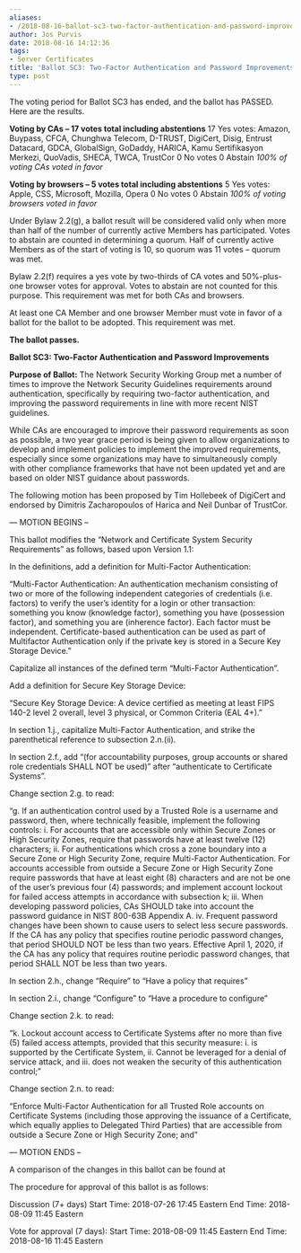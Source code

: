 ```yaml
---
aliases:
- /2018-08-16-ballot-sc3-two-factor-authentication-and-password-improvements/
author: Jos Purvis
date: 2018-08-16 14:12:36
tags:
- Server Certificates
title: 'Ballot SC3: Two-Factor Authentication and Password Improvements'
type: post
---
```


The voting period for Ballot SC3 has ended, and the ballot has PASSED. Here are the results.

**Voting by CAs – 17 votes total including abstentions**
17 Yes votes: Amazon, Buypass, CFCA, Chunghwa Telecom, D-TRUST, DigiCert, Disig, Entrust Datacard, GDCA, GlobalSign, GoDaddy, HARICA, Kamu Sertifikasyon Merkezi, QuoVadis, SHECA, TWCA, TrustCor
0 No votes
0 Abstain
_100% of voting CAs voted in favor_

**Voting by browsers – 5 votes total including abstentions**
5 Yes votes: Apple, CSS, Microsoft, Mozilla, Opera
0 No votes
0 Abstain
_100% of voting browsers voted in favor_

Under Bylaw 2.2(g), a ballot result will be considered valid only when more than half of the number of currently active Members has participated. Votes to abstain are counted in determining a quorum. Half of currently active Members as of the start of voting is 10, so quorum was 11 votes – quorum was met.

Bylaw 2.2(f) requires a yes vote by two-thirds of CA votes and 50%-plus-one browser votes for approval. Votes to abstain are not counted for this purpose. This requirement was met for both CAs and browsers.

At least one CA Member and one browser Member must vote in favor of a ballot for the ballot to be adopted. This requirement was met.

**The ballot passes.**

**Ballot SC3: Two-Factor Authentication and Password Improvements**

**Purpose of Ballot:** The Network Security Working Group met a number of times to improve the Network Security Guidelines requirements around authentication, specifically by requiring two-factor authentication, and improving the password requirements in line with more recent NIST guidelines.

While CAs are encouraged to improve their password requirements as soon as possible, a two year grace period is being given to allow organizations to develop and implement policies to implement the improved requirements, especially since some organizations may have to simultaneously comply with other compliance frameworks that have not been updated yet and are based on older NIST guidance about passwords.

The following motion has been proposed by Tim Hollebeek of DigiCert and endorsed by Dimitris Zacharopoulos of Harica and Neil Dunbar of TrustCor.

— MOTION BEGINS –

This ballot modifies the “Network and Certificate System Security Requirements” as follows, based upon Version 1.1:

In the definitions, add a definition for Multi-Factor Authentication:

“Multi-Factor Authentication: An authentication mechanism consisting of two or more of the following independent categories of credentials (i.e. factors) to verify the user’s identity for a login or other transaction: something you know (knowledge factor), something you have (possession factor), and something you are (inherence factor). Each factor must be independent. Certificate-based authentication can be used as part of Multifactor Authentication only if the private key is stored in a Secure Key Storage Device.”

Capitalize all instances of the defined term “Multi-Factor Authentication”.

Add a definition for Secure Key Storage Device:

“Secure Key Storage Device: A device certified as meeting at least FIPS 140-2 level 2 overall, level 3 physical, or Common Criteria (EAL 4+).”

In section 1.j., capitalize Multi-Factor Authentication, and strike the parenthetical reference to subsection 2.n.(ii).

In section 2.f., add “(for accountability purposes, group accounts or shared role credentials SHALL NOT be used)” after “authenticate to Certificate Systems”.

Change section 2.g. to read:

“g. If an authentication control used by a Trusted Role is a username and password,
then, where technically feasible, implement the following controls:
i. For accounts that are accessible only within Secure Zones or High Security Zones, require that passwords have at least twelve (12) characters;
ii. For authentications which cross a zone boundary into a Secure Zone or High Security Zone, require Multi-Factor Authentication. For accounts accessible from outside a Secure Zone or High Security Zone require passwords that have at least eight (8) characters and are not be one of the user’s previous four (4) passwords; and implement account lockout for failed access attempts in accordance with subsection k;
iii. When developing password policies, CAs SHOULD take into account the password guidance in NIST 800-63B Appendix A.
iv. Frequent password changes have been shown to cause users to select less secure passwords. If the CA has any policy that specifies routine periodic password changes, that period SHOULD NOT be less than two years. Effective April 1, 2020, if the CA has any policy that requires routine periodic password changes, that period SHALL NOT be less than two years.

In section 2.h., change “Require” to “Have a policy that requires”

In section 2.i., change “Configure” to “Have a procedure to configure”

Change section 2.k. to read:

“k. Lockout account access to Certificate Systems after no more than five (5) failed access attempts, provided that this security measure:
i. is supported by the Certificate System,
ii. Cannot be leveraged for a denial of service attack, and
iii. does not weaken the security of this authentication control;”

Change section 2.n. to read:

“Enforce Multi-Factor Authentication for all Trusted Role accounts on Certificate Systems (including those approving the issuance of a Certificate, which equally applies to Delegated Third Parties) that are accessible from outside a Secure Zone or High Security Zone; and”

— MOTION ENDS –

A comparison of the changes in this ballot can be found at

The procedure for approval of this ballot is as follows:

Discussion (7+ days)
Start Time: 2018-07-26 17:45 Eastern
End Time: 2018-08-09 11:45 Eastern

Vote for approval (7 days):
Start Time: 2018-08-09 11:45 Eastern
End Time: 2018-08-16 11:45 Eastern